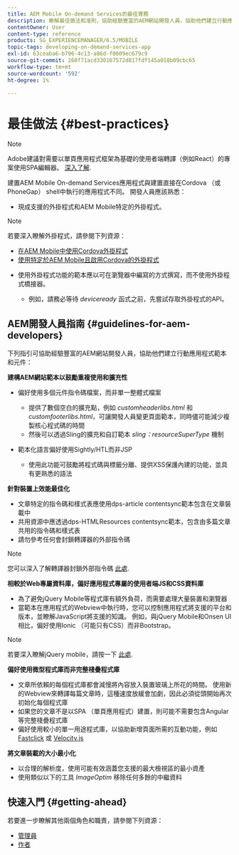 ```yaml
---
title: AEM Mobile On-demand Services的最佳實務
description: 瞭解最佳做法和准則，協助經驗豐富的AEM網站開發人員，協助他們建立行動應用程式範本和元件。
contentOwner: User
content-type: reference
products: SG_EXPERIENCEMANAGER/6.5/MOBILE
topic-tags: developing-on-demand-services-app
exl-id: 63ceaba6-b796-4c13-a86d-f0609ec679c9
source-git-commit: 260f71acd330167572d817fdf145a018b09cbc65
workflow-type: tm+mt
source-wordcount: '592'
ht-degree: 1%

---
```


# 最佳做法 {#best-practices}

>[!NOTE]
>
>Adobe建議對需要以單頁應用程式框架為基礎的使用者端轉譯（例如React）的專案使用SPA編輯器。 [深入了解](/help/sites-developing/spa-overview.md).

建置AEM Mobile On-demand Services應用程式與建置直接在Cordova （或PhoneGap） shell中執行的應用程式不同。 開發人員應該熟悉：

* 現成支援的外掛程式和AEM Mobile特定的外掛程式。

>[!NOTE]
>
>若要深入瞭解外掛程式，請參閱下列資源：
>
>* [在AEM Mobile中使用Cordova外掛程式](https://helpx.adobe.com/digital-publishing-solution/help/cordova-api.html)
>* [使用特定於AEM Mobile且啟用Cordova的外掛程式](https://helpx.adobe.com/digital-publishing-solution/help/app-runtime-api.html)
>

* 使用外掛程式功能的範本應以可在瀏覽器中編寫的方式撰寫，而不使用外掛程式橋接器。

   * 例如，請務必等待 *deviceready* 函式之前，先嘗試存取外掛程式的API。

## AEM開發人員指南 {#guidelines-for-aem-developers}

下列指引可協助經驗豐富的AEM網站開發人員，協助他們建立行動應用程式範本和元件：

**建構AEM網站範本以鼓勵重複使用和擴充性**

* 偏好使用多個元件指令碼檔案，而非單一整體式檔案

   * 提供了數個空白的擴充點，例如 *customheaderlibs.html* 和 *customfooterlibs.html*，可讓開發人員變更頁面範本，同時儘可能減少複製核心程式碼的時間
   * 然後可以透過Sling的擴充和自訂範本 *sling：resourceSuperType* 機制

* 範本化語言偏好使用Sightly/HTL而非JSP

   * 使用此功能可鼓勵將程式碼與標籤分離、提供XSS保護內建的功能，並具有更熟悉的語法

**針對裝置上效能最佳化**

* 文章特定的指令碼和樣式表應使用dps-article contentsync範本包含在文章裝載中
* 共用資源中應透過dps-HTMLResources contentsync範本，包含由多篇文章共用的指令碼和樣式表
* 請勿參考任何會封鎖轉譯器的外部指令碼

>[!NOTE]
>
>您可以深入了解轉譯器封鎖外部指令碼 [此處](https://developers.google.com/speed/docs/insights/BlockingJS).

**相較於Web專屬資料庫，偏好應用程式專屬的使用者端JS和CSS資料庫**

* 為了避免jQuery Mobile等程式庫有額外負荷，而需要處理大量裝置和瀏覽器
* 當範本在應用程式的Webview中執行時，您可以控制應用程式將支援的平台和版本，並瞭解JavaScript將支援的知識。 例如，與jQuery Mobile和Onsen UI相比，偏好使用Ionic （可能只有CSS）而非Bootstrap。

>[!NOTE]
>
>若要深入瞭解jQuery mobile，請按一下 [此處](https://jquerymobile.com/browser-support/1.4/).

**偏好使用微型程式庫而非完整棧疊程式庫**

* 文章所依賴的每個程式庫都會減慢將內容放入裝置玻璃上所花的時間。 使用新的Webview來轉譯每篇文章時，這種速度放緩會加劇，因此必須從頭開始再次初始化每個程式庫
* 如果您的文章不是以SPA （單頁應用程式）建置，則可能不需要包含Angular等完整棧疊程式庫
* 偏好使用較小的單一用途程式庫，以協助新增頁面所需的互動功能，例如 [Fastclick](https://github.com/ftlabs/fastclick) 或 [Velocity.js](https://velocityjs.org)

**將文章裝載的大小最小化**

* 以合理的解析度，使用可能有效涵蓋您支援的最大檢視區的最小資產
* 使用類似以下的工具 *ImageOptim* 移除任何多餘的中繼資料

## 快速入門 {#getting-ahead}

若要進一步瞭解其他兩個角色和職責，請參閱下列資源：

* [管理員](/help/mobile/aem-mobile.md)
* [作者](/help/mobile/aem-mobile-on-demand.md)

